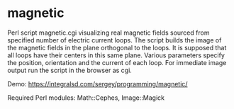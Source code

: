 # magnetic
Perl script magnetic.cgi visualizing real magnetic fields sourced from specified number of electric current loops.
The script builds the image of the magnetic fields in the plane orthogonal to the loops.
It is supposed that all loops have their centers in this same plane. 
Various parameters specify the position, orientation and the current of each loop.
For immediate image output run the script in the browser as cgi.

Demo: https://integralsd.com/sergey/programming/magnetic/

Required Perl modules:
Math::Cephes, 
Image::Magick



